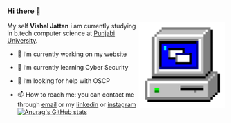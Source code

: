 ### Hi there 👋
<img align="right" alt="GIF" src="https://github.com/deut-erium/deut-erium/blob/master/assets/computer.gif?raw=1" width="200vw" />


My self **Vishal Jattan** i am currently studying in b.tech computer science at [Punjabi University](https://punjabiuniversity.ac.in/). 


- 🔭 I’m currently working on my [website](https://vishaljattan.github.io/p/)
                                                          
- 🌱 I’m currently learning Cyber Security 

- 🤔 I’m looking for help with OSCP

- 📫 How to reach me: you can contact me through [email](mailto:vishaljattan007@gmail.com) or my [linkedin](https://www.linkedin.com/in/vishal-jattan-111210211) or [instagram](https://instagram.com/_vishal_jatan_/) 
[![Anurag's GitHub stats](https://github-readme-stats.vercel.app/api?username=vishaljattan)](https://github.com/anuraghazra/github-readme-stats)
